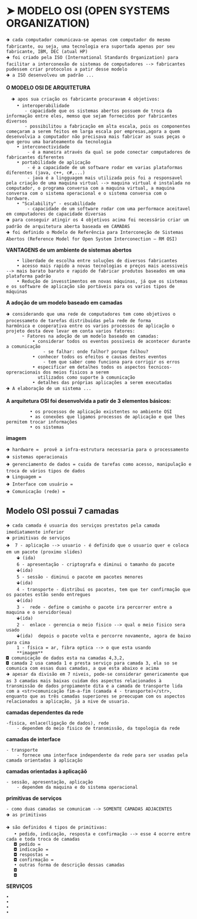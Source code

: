 # ➤ MODELO OSI (OPEN SYSTEMS ORGANIZATION)
    🡺 cada computador comunicava-se apenas com computador do mesmo fabricante, ou seja, uma tecnologia era suportada apenas por seu fabricante, IBM, DEC (atual HP)
    🡺 foi criado pela ISO (International Standards Organization) para facilitar a interconexão de sistemas de computadores --> fabricantes pudessem criar protocolos a patir desse modelo
    🡺 a ISO desenvolveu um padrão ...  
    
    
**O MODELO OSI DE ARQUITETURA**

      🡺 apos sua criação os fabricante procuravam 4 objetivos: 
        • interoperabilidade 
           - capacidade que os sistemas abertos possuem de troca da informação entre eles, memso que sejam fornecidos por fabricantes diversos
           - possibilitou a fabricação em alta escala, pois os componentes começaram a serem feitos em larga escala por empresas,agora a quem desenvolvia a computador não precisava mais fabricar as suas peças o que gerou uma barateamento da tecnologia
        • interconectividade 
            - é a maneira através da qual se pode conectar computadores de fabricantes diferentes
        • portabilidade de aplicação 
            - é a capacidade de um software rodar em varias plataformas diferentes (java, c++, c#,...)
            - java é a lingguagem mais utilizada pois foi a responsavel pela criação de uma maquina virtual --> maquina virtual é instalada no computador, o programa conversa com a maquina virtual, a maquina conversa com o sistema operacional e o sistema conversa com o hardware.
        • "Scalability" - escabilidade 
            - capacidade de um software rodar com uma performace aceitavel em computadores de capacidade diversas
    🡺 para conseguir atingir os 4 objetivos acima foi necessário criar um padrão de arquitetura aberta baseada em CAMADAS
    🡺 foi definido o Modelo de Referência para Interconeção de Sistemas Abertos (Reference Model for Open System Interconection – RM OSI)

    
**VANTAGENS de um ambiente de sistemas abertos**
        
        • liberdade de escolha entre soluções de diversos fabricantes 
        • acesso mais rapido a novas tecnologias e preços mais acessiveis --> mais barato barato e rapido de fabricar produtos baseados em uma plataforma padrão
        • Redução de invesstimentos em novas máquinas, já que os sistemas e os software de aplicação são portáveis para os varios tipos de máquinas
        
**A adoção de um modelo baseado em camadas**
   
    🡺 considerando que uma rede de computadores tem como objetivos o processameto de tarefas distribuidas pela rede de forma 
    harmônica e cooperativa entre os varios processos de aplicação o projeto desta deve levar em conta varios fatores:
          ➣ Fatores na adoção de um modelo baseado em camadas:
              • considerar todos os eventos possiveis de acontecer durante a comunicação 
                  - se falhar: onde falhor? porque falhou? 
              • conhecer todos os efeitos e causas destes eventos 
                  - tem que saber como funciona para corrigir os erros
              • especificar em detalhes todos os aspectos tecnicos-opreracionais dos meios fisicos a serem
                utilizados como suporte à comunicação
              • detalhes das próprias aplicações a serem executadas
    🡺 A elaboração de um sistema ...
**A arquitetura OSI foi desenvolvida a patir de 3 elementos básicos:**

             • os processos de aplicação existentes no ambiente OSI
             • as conexões que ligamos processos de aplicação e que lhes permitem trocar informações
             • os sistemas
**imagem**

    🡺 hardware =  provê a infra-estrutura necessaria para o processamento
    🡺 sistemas operacionais 
    🡺 gerenciamento de dados = cuida de tarefas como acesso, manipulação e troca de vários tipos de dados
    🡺 Linguagem = 
    🡺 Interface com usuário = 
    🡺 Comunicação (rede) = 
    
## Modelo OSI possui 7 camadas
   
    🡺 cada camada é usuaria dos serviços prestatos pela camada imediatamente inferior
    🡺 primitivas de serviços
    🡺  7 - aplicação --> usuario - é definido que o usuario quer e coloca em um pacote (proximo slides)
        🡻 (ida)
        6 - apresentação - criptografa e diminui o tamanho do pacote
        🡻(ida)
        5 - sessão - diminui o pacote em pacotes menores
        🡻(ida)
        4 - transporte - distribui os pacotes, tem que ter confirmação que os pacotes estão sendo entregues
        🡻(ida)
        3 -  rede - define o caminho o pacote ira percorrer entre a maquina e o servidor(eua)
        🡻(ida)
        2 -  enlace - gerencia o meio fisico --> qual o meio fisico sera usado
        🡻(ida)  depois o pacote volta e percorre novamente, agora de baixo para cima
        1 - física = ar, fibra optica --> o que esta usando
        **imagem**
    ◘ comunicação de dados esta na camadas 4,3,2,
    ◘ camada 2 usa camada 1 e presta serviço para camada 3, ela so se comunica com essas duas camadas, a que esta abaixo e acima
    🡺 apesar da divisão em 7 niveis, pode-se considerar genericamente que as 3 camadas mais baixas cuidam dos aspectos relacionados à transmissão de dados propiamente dita e a camada de transporte lida com a <str>comunicação fim-a-fim (camada 4 - transporte)</str>, enquanto que as três camadas superiores se preocupam com os aspectos relacionados a aplicação, já a nive de usuario.

**camadas dependentes da rede**

    -fisica, enlace(ligação de dados), rede
        - dependem do meio fisico de transmissão, da topologia da rede
**camadas de interface**

    - transporte
        - fornece uma interface independente da rede para ser usadas pela camada orientadas à aplicação
**camadas orientadas à aplicaçãõ**

    - sessão, apresentação, aplicação
        - dependem da maquina e do sistema operacional
**primitivas de serviços**

    - como duas camadas se comunicam --> SOMENTE CAMADAS ADJACENTES
    🡺 as primitivas
    
    🡺 são definidos 4 tipos de primitivas:
       • pedido, indicação, resposta e confirmação --> esse 4 ocorre entre cada e toda troca de camadas
       ◘ pedido = 
       ◘ indicação = 
       ◘ respostas = 
       ◘ confirmação = 
       • outras forma de descrição dessas camadas
       ◘
       ◘

**SERVIÇOS**

    •
    •
    •
    •














    
